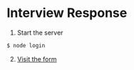 # Interview Response

1. Start the server
  ```bash
  $ node login
  ```

2. [Visit the form](http://localhost:8080/)
